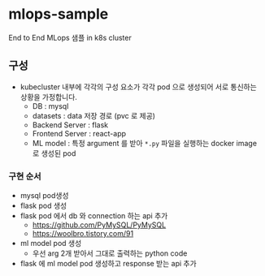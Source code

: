 # mlops-sample
End to End MLops 샘플 in k8s cluster

## 구성
- kubecluster 내부에 각각의 구성 요소가 각각 pod 으로 생성되어 서로 통신하는 상황을 가정합니다.
    - DB : mysql
    - datasets : data 저장 경로 (pvc 로 제공)
    - Backend Server : flask
    - Frontend Server : react-app
    - ML model : 특정 argument 를 받아 `*.py` 파일을 실행하는 docker image 로 생성된 pod

### 구현 순서
- mysql pod생성
- flask pod 생성
- flask pod 에서 db 와 connection 하는 api 추가
  - https://github.com/PyMySQL/PyMySQL
  - https://woolbro.tistory.com/91
- ml model pod 생성
  - 우선 arg 2개 받아서 그대로 출력하는 python code 
- flask 에 ml model pod 생성하고 response 받는 api 추가
  